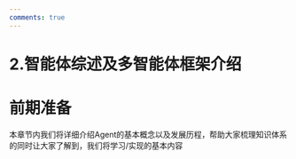 ```yaml
---
comments: true
---
```


# 2.智能体综述及多智能体框架介绍

# 前期准备

本章节内我们将详细介绍Agent的基本概念以及发展历程，帮助大家梳理知识体系的同时让大家了解到，我们将学习/实现的基本内容  

